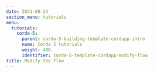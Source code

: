 ```yaml
---
date: 2021-08-24
section_menu: tutorials
menu:
  tutorials:
    corda-5:
      parent: corda-5-building-template-cordapp-intro
      name: Corda 5 tutorials
      weight: 400
      identifier: corda-5-template-cordapp-modify-flow
title: Modify the flow
---
```

